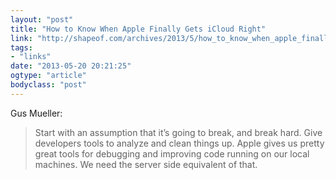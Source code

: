```yaml
---
layout: "post"
title: "How to Know When Apple Finally Gets iCloud Right"
link: "http://shapeof.com/archives/2013/5/how_to_know_when_apple_finally_gets_icloud_right.html"
tags: 
- "links"
date: "2013-05-20 20:21:25"
ogtype: "article"
bodyclass: "post"
---
```


Gus Mueller:

> Start with an assumption that it’s going to break, and break hard. Give developers tools to analyze and clean things up. Apple gives us pretty great tools for debugging and improving code running on our local machines. We need the server side equivalent of that.